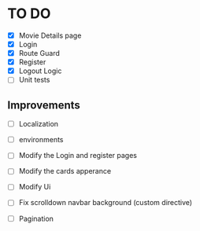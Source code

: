 # TO DO

- [x] Movie Details page
- [x] Login
- [x] Route Guard
- [x] Register
- [x] Logout Logic
- [ ] Unit tests

## Improvements

- [ ] Localization
- [ ] environments
- [ ] Modify the Login and register pages
- [ ] Modify the cards apperance
- [ ] Modify Ui
- [ ] Fix scrolldown navbar background (custom directive)
- [ ] Pagination



